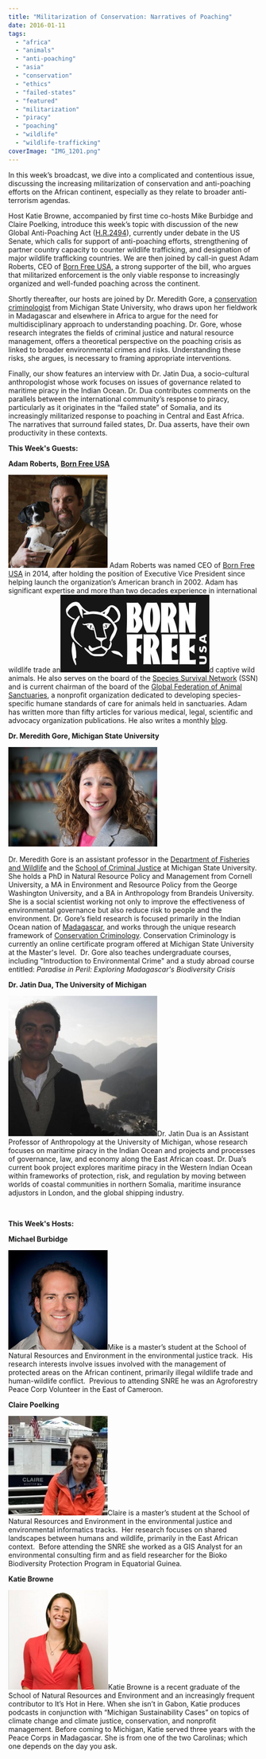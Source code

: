 ```yaml
---
title: "Militarization of Conservation: Narratives of Poaching"
date: 2016-01-11
tags: 
  - "africa"
  - "animals"
  - "anti-poaching"
  - "asia"
  - "conservation"
  - "ethics"
  - "failed-states"
  - "featured"
  - "militarization"
  - "piracy"
  - "poaching"
  - "wildlife"
  - "wildlife-trafficking"
coverImage: "IMG_1201.png"
---
```


In this week’s broadcast, we dive into a complicated and contentious issue, discussing the increasing militarization of conservation and anti-poaching efforts on the African continent, especially as they relate to broader anti-terrorism agendas.

Host Katie Browne, accompanied by first time co-hosts Mike Burbidge and Claire Poelking, introduce this week’s topic with discussion of the new Global Anti-Poaching Act ([H.R.2494](https://www.congress.gov/bill/114th-congress/house-bill/2494/text)), currently under debate in the US Senate, which calls for support of anti-poaching efforts, strengthening of partner country capacity to counter wildlife trafficking, and designation of major wildlife trafficking countries. <!--more-->We are then joined by call-in guest Adam Roberts, CEO of [Born Free USA](http://www.bornfreeusa.org/), a strong supporter of the bill, who argues that militarized enforcement is the only viable response to increasingly organized and well-funded poaching across the continent.

Shortly thereafter, our hosts are joined by Dr. Meredith Gore, a [conservation criminologist](http://conservationcriminology.msu.edu/) from Michigan State University, who draws upon her fieldwork in Madagascar and elsewhere in Africa to argue for the need for multidisciplinary approach to understanding poaching. Dr. Gore, whose research integrates the fields of criminal justice and natural resource management, offers a theoretical perspective on the poaching crisis as linked to broader environmental crimes and risks. Understanding these risks, she argues, is necessary to framing appropriate interventions.

Finally, our show features an interview with Dr. Jatin Dua, a socio-cultural anthropologist whose work focuses on issues of governance related to maritime piracy in the Indian Ocean. Dr. Dua contributes comments on the parallels between the international community’s response to piracy, particularly as it originates in the “failed state” of Somalia, and its increasingly militarized response to poaching in Central and East Africa. The narratives that surround failed states, Dr. Dua asserts, have their own productivity in these contexts.

**This Week's Guests:**

**Adam Roberts,** [**Born Free USA**](http://www.bornfreeusa.org/index.php)

[![2. Adam Roberts](images/2.-Adam-Roberts.jpg)](http://www.hotinhere.us/wp-content/uploads/2016/01/2.-Adam-Roberts.jpg) Adam Roberts was named CEO of [Born Free USA](https://www.facebook.com/BornFreeUSA) in 2014, after holding the position of Executive Vice President since helping launch the organization’s American branch in 2002. Adam has significant expertise and more than two decades experience in international wildlife trade an[![BFF 05 trophy.ai](images/2.-Born-Free-USA-Logo-300x156.jpg)](http://www.hotinhere.us/wp-content/uploads/2016/01/2.-Born-Free-USA-Logo.jpg)d captive wild animals. He also serves on the board of the [Species Survival Network](http://www.ssn.org/) (SSN) and is current chairman of the board of the [Global Federation of Animal Sanctuaries](http://www.sanctuaryfederation.org/gfas/), a nonprofit organization dedicated to developing species-specific humane standards of care for animals held in sanctuaries. Adam has written more than fifty articles for various medical, legal, scientific and advocacy organization publications. He also writes a monthly [blog](http://www.bornfreeusa.org/bfusablog.php).

**Dr. Meredith Gore, Michigan State University**

[![Meredith Gore, assistant professor of fisheries and wildlife, poses in her office on Tuesday April 29, 2014.](images/3.-Meredith-Gore-300x200.jpg)](http://www.hotinhere.us/wp-content/uploads/2016/01/3.-Meredith-Gore.jpg)

Dr. Meredith Gore is an assistant professor in the [Department of Fisheries and Wildlife](http://www.fw.msu.edu/) and the [School of Criminal Justice](http://cj.msu.edu/) at Michigan State University. She holds a PhD in Natural Resource Policy and Management from Cornell University, a MA in Environment and Resource Policy from the George Washington University, and a BA in Anthropology from Brandeis University. She is a social scientist working not only to improve the effectiveness of environmental governance but also reduce risk to people and the environment. Dr. Gore’s field research is focused primarily in the Indian Ocean nation of [Madagascar](http://www.conservationcriminology.com/uncategorized/msu-faculty-voicemeredithlgore/), and works through the unique research framework of [Conservation Criminology](http://www.conservationcriminology.msu.edu/index.php). Conservation Criminology is currently an online certificate program offered at Michigan State University at the Master's level.  Dr. Gore also teaches undergraduate courses, including "Introduction to Environmental Crime" and a study abroad course entitled: _Paradise in Peril: Exploring Madagascar's Biodiversity Crisis_

**Dr. Jatin Dua, The University of Michigan**

[![4. Jatin Dua](images/4.-Jatin-Dua-300x282.jpeg)](http://www.hotinhere.us/wp-content/uploads/2016/01/4.-Jatin-Dua.jpeg)Dr. Jatin Dua is an Assistant Professor of Anthropology at the University of Michigan, whose research focuses on maritime piracy in the Indian Ocean and projects and processes of governance, law, and economy along the East African coast. Dr. Dua’s current book project explores maritime piracy in the Western Indian Ocean within frameworks of protection, risk, and regulation by moving between worlds of coastal communities in northern Somalia, maritime insurance adjustors in London, and the global shipping industry.

 

**This Week's Hosts:**

**Michael Burbidge**

[![5. Mike](images/5.-Mike.jpg)](http://www.hotinhere.us/wp-content/uploads/2016/01/5.-Mike.jpg)Mike is a master’s student at the School of Natural Resources and Environment in the environmental justice track.  His research interests involve issues involved with the management of protected areas on the African continent, primarily illegal wildlife trade and human-wildlife conflict.  Previous to attending SNRE he was an Agroforestry Peace Corp Volunteer in the East of Cameroon.

**Claire Poelking**

[![6. Claire](images/6.-Claire.jpg)](http://www.hotinhere.us/wp-content/uploads/2016/01/6.-Claire.jpg)Claire is a master’s student at the School of Natural Resources and Environment in the environmental justice and environmental informatics tracks.  Her research focuses on shared landscapes between humans and wildlife, primarily in the East African context.  Before attending the SNRE she worked as a GIS Analyst for an environmental consulting firm and as field researcher for the Bioko Biodiversity Protection Program in Equatorial Guinea.

**Katie Browne**

[![7. Katie](images/7.-Katie.png)](http://www.hotinhere.us/wp-content/uploads/2016/01/7.-Katie.png)Katie Browne is a recent graduate of the School of Natural Resources and Environment and an increasingly frequent contributor to It’s Hot in Here. When she isn’t in Gabon, Katie produces podcasts in conjunction with “Michigan Sustainability Cases” on topics of climate change and climate justice, conservation, and nonprofit management. Before coming to Michigan, Katie served three years with the Peace Corps in Madagascar. She is from one of the two Carolinas; which one depends on the day you ask.
